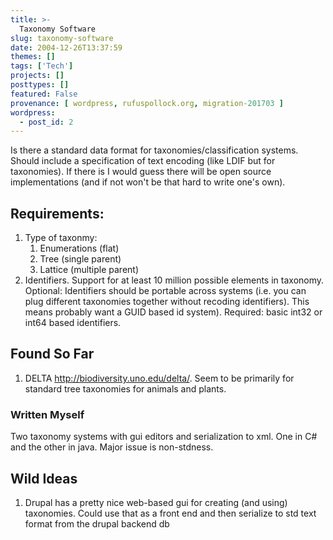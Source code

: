 ```yaml
---
title: >-
  Taxonomy Software
slug: taxonomy-software
date: 2004-12-26T13:37:59
themes: []
tags: ['Tech']
projects: []
posttypes: []
featured: False
provenance: [ wordpress, rufuspollock.org, migration-201703 ]
wordpress:
  - post_id: 2
---
```


<p>
	Is there a standard data format for taxonomies/classification systems. Should include a specification of text encoding (like LDIF but for taxonomies). If there is I would guess there will be open source implementations (and if not won't be that hard to write one's own).</p>

<h2>
	Requirements:
</h2>
<ol>
	<li>
		Type of taxonmy:
		<ol>
			<li>Enumerations (flat)</li>
			<li>Tree (single parent)</li>
			<li>Lattice (multiple parent)</li>
		</ol>
	</li>
	<li>
		Identifiers. Support for at least 10 million possible elements in taxonomy. Optional: Identifiers should be portable across systems (i.e. you can plug different taxonomies together without recoding identifiers). This means probably want a GUID based id system). Required: basic int32 or int64 based identifiers. 
	</li>
</ol>

<h2>
	Found So Far
</h2>
<ol>
	<li>
		DELTA <a href="http://biodiversity.uno.edu/delta/">http://biodiversity.uno.edu/delta/</a>. Seem to be primarily for standard tree taxonomies for animals and plants.
	</li>
</ol>

<h3>
	Written Myself
</h3>
<p>
	Two taxonomy systems with gui editors and serialization to xml. One in C# and the other in java. Major issue is non-stdness.</p>

<h2>
	Wild Ideas
</h2>
<ol>
	<li>
		Drupal has a pretty nice web-based gui for creating (and using) taxonomies. Could use that as a front end and then serialize to std text format from the drupal backend db
	</li>
</ol>





